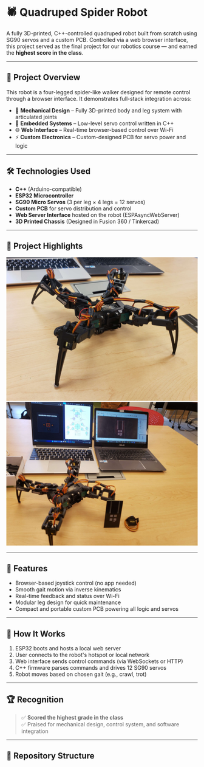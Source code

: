 # 🕷️ Quadruped Spider Robot

A fully 3D-printed, C++-controlled quadruped robot built from scratch using SG90 servos and a custom PCB. Controlled via a web browser interface, this project served as the final project for our robotics course — and earned the **highest score in the class**.

---

## 🎯 Project Overview

This robot is a four-legged spider-like walker designed for remote control through a browser interface. It demonstrates full-stack integration across:

- 🦾 **Mechanical Design** – Fully 3D-printed body and leg system with articulated joints
- 🧠 **Embedded Systems** – Low-level servo control written in C++
- 🌐 **Web Interface** – Real-time browser-based control over Wi-Fi
- ⚡ **Custom Electronics** – Custom-designed PCB for servo power and logic

---

## 🛠️ Technologies Used

- **C++** (Arduino-compatible)
- **ESP32 Microcontroller**
- **SG90 Micro Servos** (3 per leg × 4 legs = 12 servos)
- **Custom PCB** for servo distribution and control
- **Web Server Interface** hosted on the robot (ESPAsyncWebServer)
- **3D Printed Chassis** (Designed in Fusion 360 / Tinkercad)

---

## 📸 Project Highlights

![Robot Final Design](Project_imgs/spider_1.jpg)
![Web UI](Project_imgs/spider_4.jpg)

---

## 🧠 Features

- Browser-based joystick control (no app needed)
- Smooth gait motion via inverse kinematics
- Real-time feedback and status over Wi-Fi
- Modular leg design for quick maintenance
- Compact and portable custom PCB powering all logic and servos

---

## 🚀 How It Works

1. ESP32 boots and hosts a local web server
2. User connects to the robot's hotspot or local network
3. Web interface sends control commands (via WebSockets or HTTP)
4. C++ firmware parses commands and drives 12 SG90 servos
5. Robot moves based on chosen gait (e.g., crawl, trot)

---

## 🏆 Recognition

> ✅ **Scored the highest grade in the class**  
> ✅ Praised for mechanical design, control system, and software integration

---

## 📁 Repository Structure

